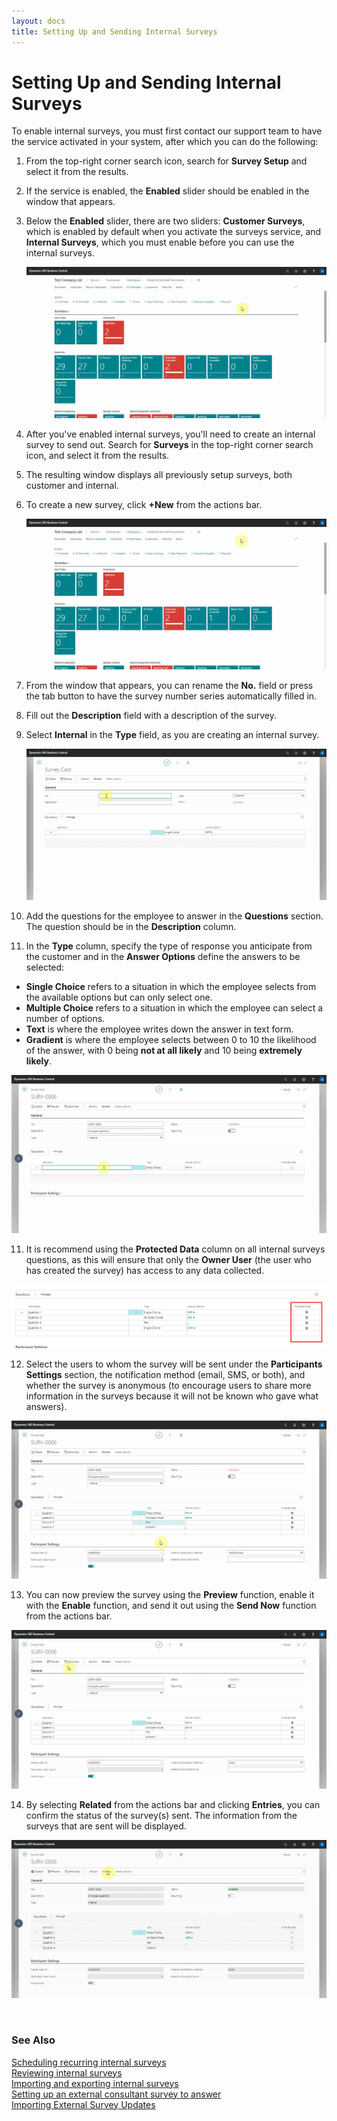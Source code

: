 ```yaml
---
layout: docs
title: Setting Up and Sending Internal Surveys
---
```


# Setting Up and Sending Internal Surveys

To enable internal surveys, you must first contact our support team to have the service activated in your system, after which you can do the following:
1. From the top-right corner search icon, search for **Survey Setup** and select it from the results.
2. If the service is enabled, the **Enabled** slider should be enabled in the window that appears.
3. Below the **Enabled** slider, there are two sliders: **Customer Surveys**, which is enabled by default when you activate the surveys service, and **Internal Surveys**, which you must enable before you can use the internal surveys.

   ![](media/garagehive-internal-surveys1.gif)

3. After you've enabled internal surveys, you'll need to create an internal survey to send out. Search for **Surveys** in the top-right corner search icon, and select it from the results.
4. The resulting window displays all previously setup surveys, both customer and internal.
5. To create a new survey, click **+New** from the actions bar.

   ![](media/garagehive-internal-surveys2.gif)

6. From the window that appears, you can rename the **No.** field or press the tab button to have the survey number series automatically filled in.
7. Fill out the **Description** field with a description of the survey.
8. Select **Internal** in the **Type** field, as you are creating an internal survey.

   ![](media/garagehive-internal-surveys3.gif)

9. Add the questions for the employee to answer in the **Questions** section. The question should be in the **Description** column.
10. In the **Type** column, specify the type of response you anticipate from the customer and in the **Answer Options** define the answers to be selected:
   - **Single Choice** refers to a situation in which the employee selects from the available options but can only select one.
   - **Multiple Choice** refers to a situation in which the employee can select a number of options.
   - **Text** is where the employee writes down the answer in text form.
   - **Gradient** is where the employee selects between 0 to 10 the likelihood of the answer, with 0 being **not at all likely** and 10 being **extremely likely**.

   ![](media/garagehive-internal-surveys4.gif)

11. It is recommend using the **Protected Data** column on all internal surveys questions, as this will ensure that only the **Owner User** (the user who has created the survey) has access to any data collected.

   ![](media/garagehive-internal-surveys5.png)

12. Select the users to whom the survey will be sent under the **Participants Settings** section, the notification method (email, SMS, or both), and whether the survey is anonymous (to encourage users to share more information in the surveys because it will not be known who gave what answers).

   ![](media/garagehive-internal-surveys6.gif)

13. You can now preview the survey using the **Preview** function, enable it with the **Enable** function, and send it out using the **Send Now** function from the actions bar.

   ![](media/garagehive-internal-surveys7.gif)

14. By selecting **Related** from the actions bar and clicking **Entries**, you can confirm the status of the survey(s) sent. The information from the surveys that are sent will be displayed.

   ![](media/garagehive-internal-surveys8.gif)

<br>

### **See Also**

[Scheduling recurring internal surveys](garagehive-scheduling-recurring-internal-surveys.html) \
[Reviewing internal surveys](reviewing-internal-surveys.html) \
[Importing and exporting internal surveys](garagehive-importing-and-exporting-internal-surveys.html) \
[Setting up an external consultant survey to answer](setting-up-an-external-consultant-survey-to-answer.html) \
[Importing External Survey Updates](garagehive-importing-external-survey-updates.html)
